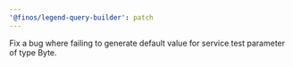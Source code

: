 ```yaml
---
'@finos/legend-query-builder': patch
---
```


Fix a bug where failing to generate default value for service test parameter of type Byte.
